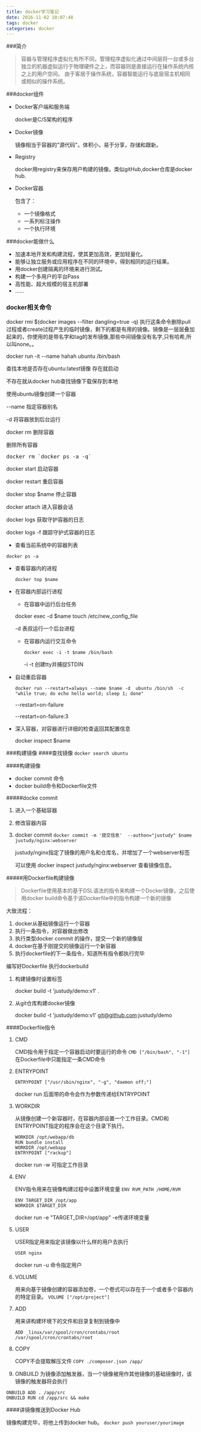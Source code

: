 ```yaml
---
title: docker学习笔记
date: 2016-11-02 10:07:48
tags: docker
categories: docker
---
```



###简介
>容器与管理程序虚拟化有所不同，管理程序虚拟化通过中间层将一台或多台独立的机器虚拟运行于物理硬件之上，而容器则是直接运行在操作系统内核之上的用户空间。
>由于客居于操作系统，容器智能运行与底层宿主机相同或相似的操作系统。

###docker组件
- Docker客户端和服务端

    docker是C/S架构的程序
- Docker镜像

    镜像相当于容器的"源代码"。体积小，易于分享，存储和跟新。
- Registry
    
    docker用registry来保存用户构建的镜像。类似gitHub,docker仓库是docker hub.
- Docker容器

    包含了：
    - 一个镜像格式
    - 一系列标注操作
    - 一个执行环境

###docker能做什么
- 加速本地开发和构建流程，使其更加高效，更加轻量化。
- 能够让独立服务或应用程序在不同的环境中，得到相同的运行结果。
- 用docker创建隔离的环境来进行测试。
- 构建一个多用户的平台Pass
- 高性能、超大规模的宿主机部署
- ......



### docker相关命令

docker rmi $(docker images --filter dangling=true -q)
执行这条命令删除pull过程或者create过程产生的临时镜像，剩下的都是有用的镜像。镜像是一层层叠加起来的，你使用的是带名字和tag的发布镜像,那些中间镜像没有名字,只有哈希,所以叫none。。

docker run -it  --name  hahah  ubuntu /bin/bash


查找本地是否存在ubuntu:latest镜像
存在就启动

不存在就从docker hub查找镜像下载保存到本地

使用ubuntu镜像创建一个容器


--name  指定容器别名

-d 将容器放到后台运行


docker rm 删除容器

删除所有容器 

<pre>docker rm `docker ps -a -q`</pre>

docker start 启动容器

docker restart 重启容器

docker stop $name  停止容器

docker attach  进入容器会话

docker logs 获取守护容器的日志

docker logs -f  跟踪守护式容器的日志


- 查看当前系统中的容器列表

 `docker ps -a` 


- 查看容器内的进程
    
    `docker top $name`
    
- 在容器内部运行进程
    
    - 在容器中运行后台任务
    
     docker exec -d $name touch /etc/new_config_file
     
     -d 表叔运行一个后台进程
     
    - 在容器内运行交互命令
    
        `docker exec -i -t $name /bin/bash`
        
        -i -t 创建tty并捕捉STDIN
    
- 自动重启容器

    `docker run --restart=always --name $name -d  ubuntu /bin/sh  -c "while true; do echo hello world; sleep 1; done"`
        
    --restart=on-failure
    
    --restart=on-failure:3

- 深入容器，对容器进行详细的检查返回其配置信息
    
    docker inspect $name
    
###构建镜像
####查找镜像
`docker search ubuntu`

####构建镜像

- docker commit 命令
- docker build命令和Dockerfile文件

#####docke commit
1. 进入一个基础容器
2. 修改容器内容
3. docker commit 
    `docker commit -m '提交信息'  --authon="justudy" $name     justudy/nginx:webserver`
    
    justudy/nginx指定了镜像的用户名和仓库名，并增加了一个webserver标签

    可以使用 docker inspect justudy/nginx:webserver 查看镜像信息。
    
#####用Dockerfile构建镜像
>Dockerfile使用基本的基于DSL语法的指令来构建一个Docker镜像，之后使用docker build命令基于该Dockerfile中的指令构建一个新的镜像

大致流程：
1.  docker从基础镜像运行一个容器
2. 执行一条指令，对容器做出修改
3. 执行类型docker commit 的操作，提交一个新的镜像层
4. docker在基于刚提交的镜像运行一个新容器
5. 执行dockerfile的下一条指令，知道所有指令都执行完毕

编写好Dockerfile
执行dockerbuild

1. 构建镜像时设置标签

    docker build -t 'justudy/demo:v1' .
2. 从git仓库构建docker镜像

     docker build -t 'justudy/demo:v1' git@github.com:justudy/demo


####Dockerfile指令
1. CMD

    CMD指令用于指定一个容器启动时要运行的命令
    `CMD ["/bin/bash", "-1"]`
    在Dockerfile中只能指定一条CMD命令

2. ENTRYPOINT

    `ENTRYPOINT ["/usr/sbin/nginx", "-g", "daemon off;"]`
    
    docker run 后面带的命令会作为参数传递给ENTRYPOINT
3. WORKDIR

    从镜像创建一个新容器时，在容器内部设置一个工作目录。CMD和ENTRYPOINT指定的程序会在这个目录下执行。

    ```
    WORKDIR /opt/webapp/db
    RUN bundle install
    WORKDIR /opt/webapp
    ENTRYPOINT ["rackup"]
    ```
    
    docker run -w  可指定工作目录
4. ENV

    ENV指令用来在镜像构建过程中设置环境变量
    `ENV RVM_PATH /HOME/RVM`
    
    ```
    ENV TARGET_DIR /opt/app
    WORKDIR $TARGET_DIR
    ```    
    docker run -e "TARGET_DIR=/opt/app"   -e传递环境变量
    
5. USER

    USER指定用来指定该镜像以什么样的用户去执行
    
    `USER nginx`
    
    docker run -u 命令指定用户
    
6. VOLUME

    用来向基于镜像创建的容器添加卷，一个卷式可以存在于一个或者多个容器内的特定目录。
    `VOLUME ["/opt/project"]`
 
 7. ADD

    用来讲构建环境下的文件和目录复制到镜像中
    
    `ADD _linux/var/spool/cron/crontabs/root /var/spool/cron/crontabs/root`
        
8. COPY

    COPY不会提取解压文件
    `COPY ./composer.json /app/`
9. ONBUILD
    为镜像添加触发器，当一个镜像被用作其他镜像的基础镜像时，该镜像的触发器将会执行
    
```
ONBUILD ADD . /app/src
ONBUILD RUN cd /app/src && make
```
####讲镜像推送到Docker Hub

镜像构建完毕，将他上传到docker hub。
`docker push youruser/yourimage`

